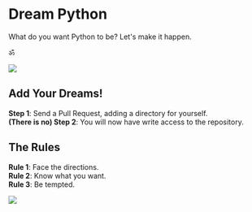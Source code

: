 # Dream Python

What do you want Python to be? Let's make it happen.

ॐ

![](https://farm4.staticflickr.com/3906/14820210781_862aeafcac_k_d.jpg)

## Add Your Dreams!

**Step 1**: Send a Pull Request, adding a directory for yourself.   
**(There is no) Step 2**: You will now have write access to the repository.


## The Rules

**Rule 1**: Face the directions.  
**Rule 2**: Know what you want.   
**Rule 3**: Be tempted. 

![](https://farm3.staticflickr.com/2919/14485721372_7b907d67db_k_d.jpg)

